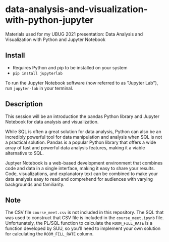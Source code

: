 # data-analysis-and-visualization-with-python-jupyter
Materials used for my UBUG 2021 presentation: Data Analysis and Visualization with Python and Jupyter Notebook

## Install
- Requires Python and pip to be installed on your system
- `pip install jupyterlab`

To run the Jupyter Notebook software (now referred to as "Jupyter Lab"), run `jupyter-lab` in your terminal.

## Description
This session will be an introduction the pandas Python library and Jupyter Notebook for data analysis and visualization.

While SQL is often a great solution for data analysis, Python can also be an incredibly powerful tool for data manipulation and analysis when SQL is not a practical solution. Pandas is a popular Python library that offers a wide array of fast and powerful data analysis features, making it a viable alternative to SQL.

Juptyer Notebook is a web-based development environment that combines code and data in a single interface, making it easy to share your results. Code, visualizations, and explanatory text can be combined to make your data analysis easy to read and comprehend for audiences with varying backgrounds and familiarity.

## Note
The CSV file `course_meet.csv` is not included in this repository. The SQL that was used to construct that CSV file is included in the `course_meet.ipynb` file. Unfortunately, the PL/SQL function to calculate the `ROOM_FILL_RATE` is a function developed by SUU, so you'll need to implement your own solution for calculating the `ROOM_FILL_RATE` column.
